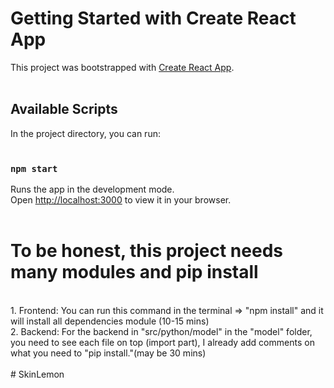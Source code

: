 # Getting Started with Create React App<br>
This project was bootstrapped with [Create React App](https://github.com/facebook/create-react-app).<br>
<br>
## Available Scripts<br>
In the project directory, you can run:<br>
<br>
### `npm start`<br>
Runs the app in the development mode.<br>
Open [http://localhost:3000](http://localhost:3000) to view it in your browser.<br>
<br>
# To be honest, this project needs many modules and pip install<br>
<br>
1. Frontend: You can run this command in the terminal => "npm install" and it will install all dependencies module (10-15 mins)<br>
2. Backend: For the backend in "src/python/model" in the "model" folder, you need to see each file on top (import part), I already add comments on what you need to "pip install."(may be 30 mins)<br>
<br>
#   S k i n L e m o n 
 
 
